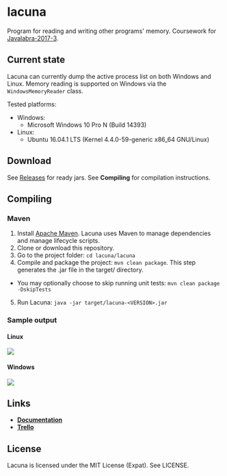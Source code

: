 # lacuna

Program for reading and writing other programs' memory.
Coursework for [Javalabra-2017-3](https://github.com/javaLabra/Javalabra2017-3).

## Current state
Lacuna can currently dump the active process list on both Windows and Linux. Memory reading is supported on Windows via the `WindowsMemoryReader` class.

Tested platforms:
* Windows:
  - Microsoft Windows 10 Pro N (Build 14393)
* Linux:
  - Ubuntu 16.04.1 LTS (Kernel 4.4.0-59-generic x86_64 GNU/Linux)

## Download
See [Releases](https://github.com/cxcorp/lacuna/releases) for ready jars. See **Compiling** for compilation instructions.

## Compiling
### Maven
1. Install [Apache Maven](https://maven.apache.org/install.html). Lacuna uses Maven to manage dependencies and manage lifecycle scripts.
2. Clone or download this repository.
3. Go to the project folder: `cd lacuna/lacuna`
4. Compile and package the project: `mvn clean package`. This step generates the .jar file in the target/ directory.
  - You may optionally choose to skip running unit tests: `mvn clean package -DskipTests`
5. Run Lacuna: `java -jar target/lacuna-<VERSION>.jar`

### Sample output
#### Linux
![](http://i.imgur.com/mhiWzFU.png)

#### Windows
![](http://i.imgur.com/IoEvW2d.png)

## Links
* [**Documentation**](https://github.com/cxcorp/lacuna/tree/master/dokumentaatio)
* [**Trello**](https://trello.com/b/KGL8icHx/lacuna)

## License
Lacuna is licensed under the MIT License (Expat).
See LICENSE.
